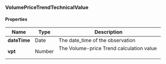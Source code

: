 
[//]: # (CLASS:VolumePriceTrendTechnicalValue)

[//]: # (KIND:object)

### VolumePriceTrendTechnicalValue

#### Properties

[//]: # (START_DEFINITION)

Name | Type | Description
------------ | ------------- | -------------
**dateTime** | Date | The date_time of the observation &nbsp;
**vpt** | Number | The Volume-price Trend calculation value &nbsp;

[//]: # (END_DEFINITION)





